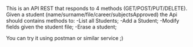 

This is an API REST that responds to 4 methods (GET/POST/PUT/DELETE).
Given a student (name/surname/file/career/subjectsApproved) the Api should contains methods to:
-List all Students;
-Add a Student;
-Modify fields given the student file;
-Erase a student;

You can try it using postman or similar service ;)